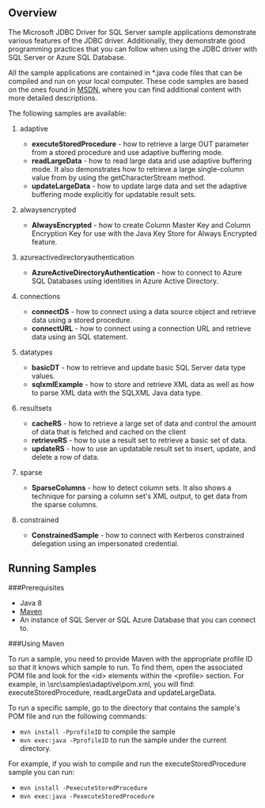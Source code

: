 ## Overview
The Microsoft JDBC Driver for SQL Server sample applications demonstrate various features of the JDBC driver. Additionally, they demonstrate good programming practices that you can follow when using the JDBC driver with SQL Server or Azure SQL Database.

All the sample applications are contained in *.java code files that can be compiled and run on your local computer.  These code samples are based on the ones found in [MSDN](https://msdn.microsoft.com/en-us/library/aa342346(v=sql.110).aspx), where you can find additional content with more detailed descriptions.

The following samples are available:

1. adaptive
	* **executeStoredProcedure** - how to retrieve a large OUT parameter from a stored procedure and use adaptive buffering mode.
	* **readLargeData** - how to read large data and use adaptive buffering mode. It also demonstrates how to retrieve a large single-column value from by using the getCharacterStream method.
	* **updateLargeData** - how to update large data and set the adaptive buffering mode explicitly for updatable result sets.

2. alwaysencrypted
	* **AlwaysEncrypted** - how to create Column Master Key and Column Encryption Key for use with the Java Key Store for Always Encrypted feature.

3. azureactivedirectoryauthentication
	* **AzureActiveDirectoryAuthentication** - how to connect to Azure SQL Databases using identities in Azure Active Directory.

4. connections
	* **connectDS** - how to connect using a data source object and retrieve data using a stored procedure.
	* **connectURL** - how to connect using a connection URL and retrieve data using an SQL statement.

5. datatypes
	* **basicDT** - how to retrieve and update basic SQL Server data type values.
	* **sqlxmlExample** - how to store and retrieve XML data as well as how to parse XML data with the SQLXML Java data type.

6. resultsets
	* **cacheRS** - how to retrieve a large set of data and control the amount of data that is fetched and cached on the client
	* **retrieveRS** - how to use a result set to retrieve a basic set of data.
	* **updateRS** - how to use an updatable result set to insert, update, and delete a row of data.

7. sparse
	* **SparseColumns** - how to detect column sets. It also shows a technique for parsing a column set's XML output, to get data from the sparse columns.
   
8. constrained
	* **ConstrainedSample** - how to connect with Kerberos constrained delegation using an impersonated credential.


## Running Samples

###Prerequisites
* Java 8
* [Maven](http://maven.apache.org/download.cgi)
* An instance of SQL Server or SQL Azure Database that you can connect to. 

###Using Maven

To run a sample, you need to provide Maven with the appropriate profile ID so that it knows which sample to run. To find them, open the associated POM file and look for the &lt;id&gt; elements within the &lt;profile&gt; section. For example, in \src\samples\adaptive\pom.xml, you will find: executeStoredProcedure, readLargeData and updateLargeData.

To run a specific sample, go to the directory that contains the sample's POM file and run the following commands:

* `mvn install -PprofileID` to compile the sample 
* `mvn exec:java -PprofileID` to run the sample under the current directory. 

For example, if you wish to compile and run the executeStoredProcedure sample you can run:

* `mvn install -PexecuteStoredProcedure`
* `mvn exec:java -PexecuteStoredProcedure`

